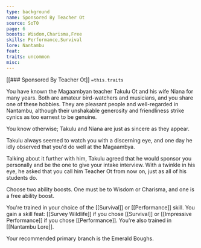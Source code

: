 ```yaml
---
type: background
name: Sponsored By Teacher Ot 
source: SoT0
page: 6
boosts: Wisdom,Charisma,Free
skills: Performance,Survival
lore: Nantambu
feat: 
traits: uncommon
misc: 
---
```


[[### Sponsored By Teacher Ot]]
`=this.traits`


You have known the Magaambyan teacher Takulu Ot and his wife Niana for many years. Both are amateur bird-watchers and musicians, and you share one of these hobbies. They are pleasant people and well-regarded in Nantambu, although their unshakable generosity and friendliness strike cynics as too earnest to be genuine.

You know otherwise; Takulu and Niana are just as sincere as they appear.

Takulu always seemed to watch you with a discerning eye, and one day he idly observed that you'd do well at the Magaambya.

Talking about it further with him, Takulu agreed that he would sponsor you personally and be the one to give your intake interview. With a twinkle in his eye, he asked that you call him Teacher Ot from now on, just as all of his students do.

Choose two ability boosts. One must be to Wisdom or Charisma, and one is a free ability boost.

You're trained in your choice of the [[Survival]] or [[Performance]] skill. You gain a skill feat: [[Survey Wildlife]] if you chose [[Survival]] or [[Impressive Performance]] if you chose [[Performance]]. You're also trained in [[Nantambu Lore]].

Your recommended primary branch is the Emerald Boughs.

